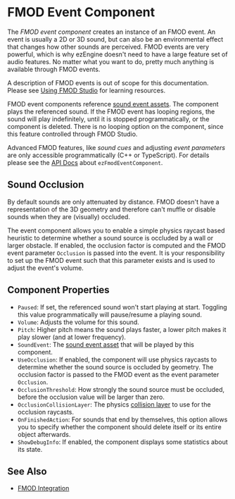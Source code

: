 # FMOD Event Component

The *FMOD event component* creates an instance of an FMOD event. An event is usually a 2D or 3D sound, but can also be an environmental effect that changes how other sounds are perceived. FMOD events are very powerful, which is why ezEngine doesn't need to have a large feature set of audio features. No matter what you want to do, pretty much anything is available through FMOD events.

A description of FMOD events is out of scope for this documentation. Please see [Using FMOD Studio](fmod-overview.md#using-fmod-studio) for learning resources.

FMOD event components reference [sound event assets](fmod-soundevent-asset.md). The component plays the referenced sound. If the FMOD event has looping regions, the sound will play indefinitely, until it is stopped programmatically, or the component is deleted. There is no looping option on the component, since this feature controlled through FMOD Studio.

Advanced FMOD features, like *sound cues* and adjusting *event parameters* are only accessible programmatically (C++ or TypeScript). For details please see the [API Docs](../api-docs.md) about `ezFmodEventComponent`.

## Sound Occlusion

By default sounds are only attenuated by distance. FMOD doesn't have a representation of the 3D geometry and therefore can't muffle or disable sounds when they are (visually) occluded.

The event component allows you to enable a simple physics raycast based heuristic to determine whether a sound source is occluded by a wall or larger obstacle. If enabled, the occlusion factor is computed and the FMOD event parameter `Occlusion` is passed into the event. It is your responsibility to set up the FMOD event such that this parameter exists and is used to adjust the event's volume.

## Component Properties

* `Paused`: If set, the referenced sound won't start playing at start. Toggling this value programmatically will pause/resume a playing sound.
* `Volume`: Adjusts the volume for this sound.
* `Pitch`: Higher pitch means the sound plays faster, a lower pitch makes it play slower (and at lower frequency).
* `SoundEvent`: The [sound event asset](fmod-soundevent-asset.md) that will be played by this component.
* `UseOcclusion`: If enabled, the component will use physics raycasts to determine whether the sound source is occluded by geometry. The occlusion factor is passed to the FMOD event as the event parameter `Occlusion`.
* `OcclusionThreshold`: How strongly the sound source must be occluded, before the occlusion value will be larger than zero.
* `OcclusionCollisionLayer`: The physics [collision layer](../physics/jolt/collision-shapes/jolt-collision-layers.md) to use for the occlusion raycasts.
* `OnFinishedAction`: For sounds that end by themselves, this option allows you to specify whether the component should delete itself or its entire object afterwards.
* `ShowDebugInfo`: If enabled, the component displays some statistics about its state.

## See Also

* [FMOD Integration](fmod-overview.md)
